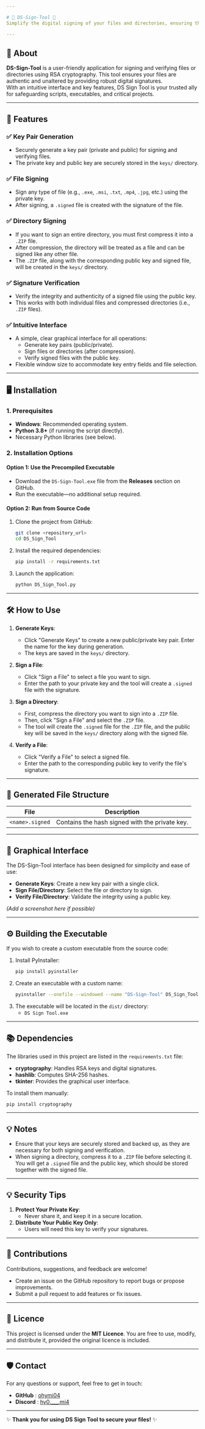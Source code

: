 ```yaml
---

# 🌟 DS-Sign-Tool 🌟  
Simplify the digital signing of your files and directories, ensuring their integrity and authenticity.

---
```


## 🎯 About  
**DS-Sign-Tool** is a user-friendly application for signing and verifying files or directories using RSA cryptography. This tool ensures your files are authentic and unaltered by providing robust digital signatures.  
With an intuitive interface and key features, DS Sign Tool is your trusted ally for safeguarding scripts, executables, and critical projects.

---

## 🚀 Features  
### ✅ **Key Pair Generation**  
- Securely generate a key pair (private and public) for signing and verifying files.  
- The private key and public key are securely stored in the `keys/` directory.

### ✅ **File Signing**  
- Sign any type of file (e.g., `.exe`, `.msi`, `.txt`, `.mp4`, `.jpg`, etc.) using the private key.
- After signing, a `.signed` file is created with the signature of the file.

### ✅ **Directory Signing**  
- If you want to sign an entire directory, you must first compress it into a `.ZIP` file.
- After compression, the directory will be treated as a file and can be signed like any other file.
- The `.ZIP` file, along with the corresponding public key and signed file, will be created in the `keys/` directory.

### ✅ **Signature Verification**  
- Verify the integrity and authenticity of a signed file using the public key.
- This works with both individual files and compressed directories (i.e., `.ZIP` files).

### ✅ **Intuitive Interface**  
- A simple, clear graphical interface for all operations:
  - Generate key pairs (public/private).
  - Sign files or directories (after compression).
  - Verify signed files with the public key.
- Flexible window size to accommodate key entry fields and file selection.
 
---

## 🖥️ Installation  

### 1. Prerequisites  
- **Windows**: Recommended operating system.  
- **Python 3.8+** (if running the script directly).  
- Necessary Python libraries (see below).  

### 2. Installation Options  
#### **Option 1**: Use the Precompiled Executable  
- Download the `DS-Sign-Tool.exe` file from the **Releases** section on GitHub.  
- Run the executable—no additional setup required.  

#### **Option 2**: Run from Source Code  
1. Clone the project from GitHub:  
   ```bash
   git clone <repository_url>
   cd DS_Sign_Tool
   ```  
2. Install the required dependencies:  
   ```bash
   pip install -r requirements.txt
   ```  
3. Launch the application:  
   ```bash
   python DS_Sign_Tool.py
   ```  

---

## 🛠️ How to Use

1. **Generate Keys**:
   - Click "Generate Keys" to create a new public/private key pair. Enter the name for the key during generation.
   - The keys are saved in the `keys/` directory.

2. **Sign a File**:
   - Click "Sign a File" to select a file you want to sign.
   - Enter the path to your private key and the tool will create a `.signed` file with the signature.

3. **Sign a Directory**:
   - First, compress the directory you want to sign into a `.ZIP` file.
   - Then, click "Sign a File" and select the `.ZIP` file.
   - The tool will create the `.signed` file for the `.ZIP` file, and the public key will be saved in the `keys/` directory along with the signed file.

4. **Verify a File**:
   - Click "Verify a File" to select a signed file.
   - Enter the path to the corresponding public key to verify the file's signature.

---

## 📁 Generated File Structure  

| File                  | Description                                             |  
|-----------------------|---------------------------------------------------------|  
| `<name>.signed` | Contains the hash signed with the private key.              |  

---

## 🎨 Graphical Interface  

The DS-Sign-Tool interface has been designed for simplicity and ease of use:  
- **Generate Keys**: Create a new key pair with a single click.  
- **Sign File/Directory**: Select the file or directory to sign.  
- **Verify File/Directory**: Validate the integrity using a public key.  

*(Add a screenshot here if possible)*  

---

## ⚙️ Building the Executable  

If you wish to create a custom executable from the source code:  

1. Install PyInstaller:  
   ```bash
   pip install pyinstaller
   ```  
2. Create an executable with a custom name:  
   ```bash
   pyinstaller --onefile --windowed --name "DS-Sign-Tool" DS_Sign_Tool.py
   ```  
3. The executable will be located in the `dist/` directory:  
   - `DS Sign Tool.exe`  

---

## 📚 Dependencies  

The libraries used in this project are listed in the `requirements.txt` file:  
- **cryptography**: Handles RSA keys and digital signatures.  
- **hashlib**: Computes SHA-256 hashes.  
- **tkinter**: Provides the graphical user interface.  

To install them manually:  
```bash
pip install cryptography
```  

---

## 💡 Notes

- Ensure that your keys are securely stored and backed up, as they are necessary for both signing and verification.
- When signing a directory, compress it to a `.ZIP` file before selecting it. You will get a `.signed` file and the public key, which should be stored together with the signed file.

---
## 💡 Security Tips  

1. **Protect Your Private Key**:  
   - Never share it, and keep it in a secure location.  
2. **Distribute Your Public Key Only**:  
   - Users will need this key to verify your signatures.  

---

## 🤝 Contributions  

Contributions, suggestions, and feedback are welcome!  
- Create an issue on the GitHub repository to report bugs or propose improvements.  
- Submit a pull request to add features or fix issues.  

---

## 📝 Licence  

This project is licensed under the **MIT Licence**. You are free to use, modify, and distribute it, provided the original licence is included.  

---

## 🛡️ Contact  

For any questions or support, feel free to get in touch:  
- **GitHub** : [ohymi04](https://github.com/ohymi04)  
- **Discord** : [hy0.___.mi4](https://discordapp.com/users/387302720593461249)

---

✨ **Thank you for using DS Sign Tool to secure your files!** ✨  